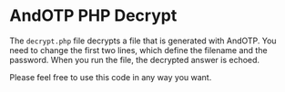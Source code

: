# AndOTP PHP Decrypt

The `decrypt.php` file decrypts a file that is generated with AndOTP. You need to change the first two lines, which
define the filename and the password. When you run the file, the decrypted answer is echoed.

Please feel free to use this code in any way you want.